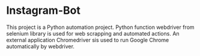 # Instagram-Bot
This project is a Python automation project. Python function webdriver from selenium library is used for web scrapping and automated actions. An external application Chromedriver sis used to run Google Chrome automatically by webdriver.
